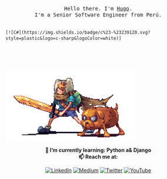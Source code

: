 <p align="center">
  <br>
  <br>
  <br>
  <samp>
    Hello there. I'm <a href="https://medium.com/@hugo.roca">Hugo</a>.<br> I'm a Senior Software Engineer from Perú.
    <br>
    <br>

    [![C#](https://img.shields.io/badge/c%23-%23239120.svg?style=plastic&logo=c-sharp&logoColor=white)]

  </samp>
  <br>
  <br>
  <br>
  <br>
  <img src="https://github.com/selimdoyranli/selimdoyranli/blob/master/preview.gif" width="350" />
</p>

<div align="center">
  
  **🌱 I’m currently learning: Python a& Django**<br>
  **📫 Reach me at:**<br>

  [![LinkedIn](https://img.shields.io/badge/LinkedIn-%230077B5.svg?logo=linkedin&logoColor=white)](https://www.linkedin.com/in/hugoroca) [![Medium](https://img.shields.io/badge/Medium-12100E?logo=medium&logoColor=white)](https://medium.com/@hugo.roca) [![Twitter](https://img.shields.io/badge/Twitter-%231DA1F2.svg?logo=Twitter&logoColor=white)](https://twitter.com/HuugooRoca) [![YouTube](https://img.shields.io/badge/YouTube-%23FF0000.svg?logo=YouTube&logoColor=white)](https://www.youtube.com/channel/UCn2mk7K2l0wTdLLsNW17UOg) 

</div>

<!--
**HugoRoca/HugoRoca** is a ✨ _special_ ✨ repository because its `README.md` (this file) appears on your GitHub profile.

Here are some ideas to get you started:

- 🔭 I’m currently working on ...
- 🌱 I’m currently learning ...
- 👯 I’m looking to collaborate on ...
- 🤔 I’m looking for help with ...
- 💬 Ask me about ...
- 📫 How to reach me: ...
- 😄 Pronouns: ...
- ⚡ Fun fact: ...
-->
